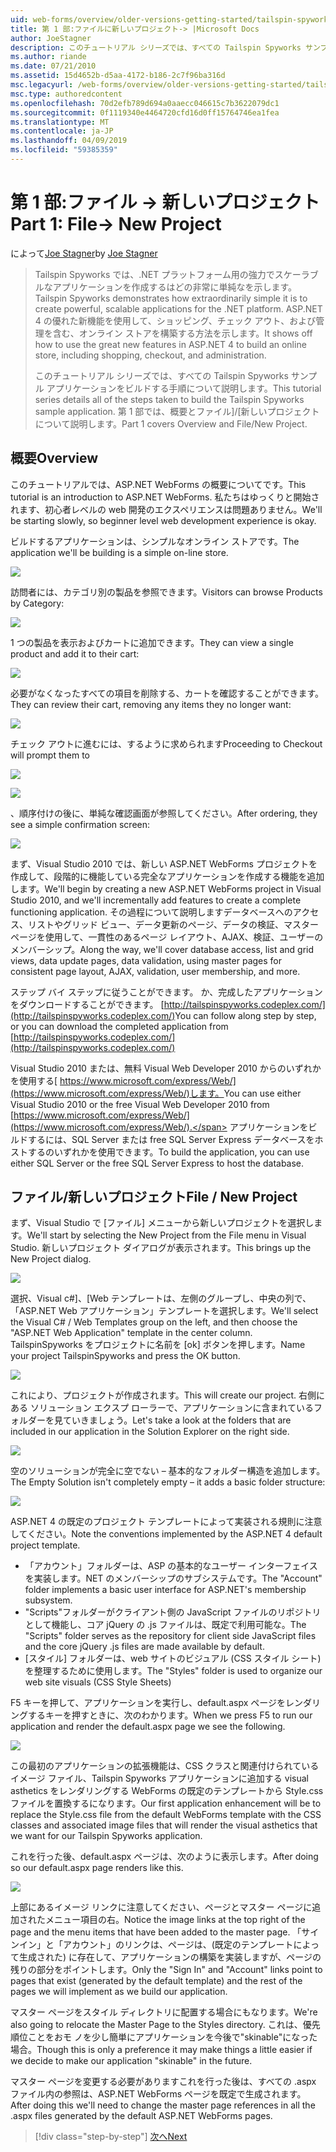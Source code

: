 ```yaml
---
uid: web-forms/overview/older-versions-getting-started/tailspin-spyworks/tailspin-spyworks-part-1
title: 第 1 部:ファイルに新しいプロジェクト-> |Microsoft Docs
author: JoeStagner
description: このチュートリアル シリーズでは、すべての Tailspin Spyworks サンプル アプリケーションをビルドする手順について説明します。 第 1 部では、概要とファイル]/[新しいプロジェクトについて説明します。
ms.author: riande
ms.date: 07/21/2010
ms.assetid: 15d4652b-d5aa-4172-b186-2c7f96ba316d
msc.legacyurl: /web-forms/overview/older-versions-getting-started/tailspin-spyworks/tailspin-spyworks-part-1
msc.type: authoredcontent
ms.openlocfilehash: 70d2efb789d694a0aaecc046615c7b3622079dc1
ms.sourcegitcommit: 0f1119340e4464720cfd16d0ff15764746ea1fea
ms.translationtype: MT
ms.contentlocale: ja-JP
ms.lasthandoff: 04/09/2019
ms.locfileid: "59385359"
---
```

# <a name="part-1-file--new-project"></a><span data-ttu-id="9de46-104">第 1 部:ファイル -> 新しいプロジェクト</span><span class="sxs-lookup"><span data-stu-id="9de46-104">Part 1: File-> New Project</span></span>

<span data-ttu-id="9de46-105">によって[Joe Stagner](https://github.com/JoeStagner)</span><span class="sxs-lookup"><span data-stu-id="9de46-105">by [Joe Stagner](https://github.com/JoeStagner)</span></span>

> <span data-ttu-id="9de46-106">Tailspin Spyworks では、.NET プラットフォーム用の強力でスケーラブルなアプリケーションを作成するはどの非常に単純なを示します。</span><span class="sxs-lookup"><span data-stu-id="9de46-106">Tailspin Spyworks demonstrates how extraordinarily simple it is to create powerful, scalable applications for the .NET platform.</span></span> <span data-ttu-id="9de46-107">ASP.NET 4 の優れた新機能を使用して、ショッピング、チェック アウト、および管理を含む、オンライン ストアを構築する方法を示します。</span><span class="sxs-lookup"><span data-stu-id="9de46-107">It shows off how to use the great new features in ASP.NET 4 to build an online store, including shopping, checkout, and administration.</span></span>
> 
> <span data-ttu-id="9de46-108">このチュートリアル シリーズでは、すべての Tailspin Spyworks サンプル アプリケーションをビルドする手順について説明します。</span><span class="sxs-lookup"><span data-stu-id="9de46-108">This tutorial series details all of the steps taken to build the Tailspin Spyworks sample application.</span></span> <span data-ttu-id="9de46-109">第 1 部では、概要とファイル]/[新しいプロジェクトについて説明します。</span><span class="sxs-lookup"><span data-stu-id="9de46-109">Part 1 covers Overview and File/New Project.</span></span>


## <a id="_Toc260221666"></a>  <span data-ttu-id="9de46-110">概要</span><span class="sxs-lookup"><span data-stu-id="9de46-110">Overview</span></span>

<span data-ttu-id="9de46-111">このチュートリアルでは、ASP.NET WebForms の概要についてです。</span><span class="sxs-lookup"><span data-stu-id="9de46-111">This tutorial is an introduction to ASP.NET WebForms.</span></span> <span data-ttu-id="9de46-112">私たちはゆっくりと開始されます、初心者レベルの web 開発のエクスペリエンスは問題ありません。</span><span class="sxs-lookup"><span data-stu-id="9de46-112">We'll be starting slowly, so beginner level web development experience is okay.</span></span>

<span data-ttu-id="9de46-113">ビルドするアプリケーションは、シンプルなオンライン ストアです。</span><span class="sxs-lookup"><span data-stu-id="9de46-113">The application we'll be building is a simple on-line store.</span></span>

![](tailspin-spyworks-part-1/_static/image1.jpg)


<span data-ttu-id="9de46-114">訪問者には、カテゴリ別の製品を参照できます。</span><span class="sxs-lookup"><span data-stu-id="9de46-114">Visitors can browse Products by Category:</span></span>

![](tailspin-spyworks-part-1/_static/image2.jpg)

<span data-ttu-id="9de46-115">1 つの製品を表示およびカートに追加できます。</span><span class="sxs-lookup"><span data-stu-id="9de46-115">They can view a single product and add it to their cart:</span></span>

![](tailspin-spyworks-part-1/_static/image3.jpg)

<span data-ttu-id="9de46-116">必要がなくなったすべての項目を削除する、カートを確認することができます。</span><span class="sxs-lookup"><span data-stu-id="9de46-116">They can review their cart, removing any items they no longer want:</span></span>

![](tailspin-spyworks-part-1/_static/image4.jpg)

<span data-ttu-id="9de46-117">チェック アウトに進むには、するように求められます</span><span class="sxs-lookup"><span data-stu-id="9de46-117">Proceeding to Checkout will prompt them to</span></span>

![](tailspin-spyworks-part-1/_static/image5.jpg)

![](tailspin-spyworks-part-1/_static/image6.jpg)

<span data-ttu-id="9de46-118">、順序付けの後に、単純な確認画面が参照してください。</span><span class="sxs-lookup"><span data-stu-id="9de46-118">After ordering, they see a simple confirmation screen:</span></span>

![](tailspin-spyworks-part-1/_static/image7.jpg)


<span data-ttu-id="9de46-119">まず、Visual Studio 2010 では、新しい ASP.NET WebForms プロジェクトを作成して、段階的に機能している完全なアプリケーションを作成する機能を追加します。</span><span class="sxs-lookup"><span data-stu-id="9de46-119">We'll begin by creating a new ASP.NET WebForms project in Visual Studio 2010, and we'll incrementally add features to create a complete functioning application.</span></span> <span data-ttu-id="9de46-120">その過程について説明しますデータベースへのアクセス、リストやグリッド ビュー、データ更新のページ、データの検証、マスター ページを使用して、一貫性のあるページ レイアウト、AJAX、検証、ユーザーのメンバーシップ。</span><span class="sxs-lookup"><span data-stu-id="9de46-120">Along the way, we'll cover database access, list and grid views, data update pages, data validation, using master pages for consistent page layout, AJAX, validation, user membership, and more.</span></span>

<span data-ttu-id="9de46-121">ステップ バイ ステップに従うことができます。 か、完成したアプリケーションをダウンロードすることができます。 [http://tailspinspyworks.codeplex.com/](http://tailspinspyworks.codeplex.com/)</span><span class="sxs-lookup"><span data-stu-id="9de46-121">You can follow along step by step, or you can download the completed application from [http://tailspinspyworks.codeplex.com/](http://tailspinspyworks.codeplex.com/)</span></span>

<span data-ttu-id="9de46-122">Visual Studio 2010 または、無料 Visual Web Developer 2010 からのいずれかを使用する[ https://www.microsoft.com/express/Web/](https://www.microsoft.com/express/Web/)します。</span><span class="sxs-lookup"><span data-stu-id="9de46-122">You can use either Visual Studio 2010 or the free Visual Web Developer 2010 from [https://www.microsoft.com/express/Web/](https://www.microsoft.com/express/Web/).</span></span> <span data-ttu-id="9de46-123">アプリケーションをビルドするには、SQL Server または free SQL Server Express データベースをホストするのいずれかを使用できます。</span><span class="sxs-lookup"><span data-stu-id="9de46-123">To build the application, you can use either SQL Server or the free SQL Server Express to host the database.</span></span>

## <a id="_Toc260221667"></a>  <span data-ttu-id="9de46-124">ファイル/新しいプロジェクト</span><span class="sxs-lookup"><span data-stu-id="9de46-124">File / New Project</span></span>

<span data-ttu-id="9de46-125">まず、Visual Studio で [ファイル] メニューから新しいプロジェクトを選択します。</span><span class="sxs-lookup"><span data-stu-id="9de46-125">We'll start by selecting the New Project from the File menu in Visual Studio.</span></span> <span data-ttu-id="9de46-126">新しいプロジェクト ダイアログが表示されます。</span><span class="sxs-lookup"><span data-stu-id="9de46-126">This brings up the New Project dialog.</span></span>

![](tailspin-spyworks-part-1/_static/image8.jpg)

<span data-ttu-id="9de46-127">選択、Visual c#]、[Web テンプレートは、左側のグループし、中央の列で、「ASP.NET Web アプリケーション」テンプレートを選択します。</span><span class="sxs-lookup"><span data-stu-id="9de46-127">We'll select the Visual C# / Web Templates group on the left, and then choose the "ASP.NET Web Application" template in the center column.</span></span> <span data-ttu-id="9de46-128">TailspinSpyworks をプロジェクトに名前を [ok] ボタンを押します。</span><span class="sxs-lookup"><span data-stu-id="9de46-128">Name your project TailspinSpyworks and press the OK button.</span></span>

![](tailspin-spyworks-part-1/_static/image9.jpg)

<span data-ttu-id="9de46-129">これにより、プロジェクトが作成されます。</span><span class="sxs-lookup"><span data-stu-id="9de46-129">This will create our project.</span></span> <span data-ttu-id="9de46-130">右側にある ソリューション エクスプ ローラーで、アプリケーションに含まれているフォルダーを見ていきましょう。</span><span class="sxs-lookup"><span data-stu-id="9de46-130">Let's take a look at the folders that are included in our application in the Solution Explorer on the right side.</span></span>

![](tailspin-spyworks-part-1/_static/image10.jpg)

<span data-ttu-id="9de46-131">空のソリューションが完全に空でない – 基本的なフォルダー構造を追加します。</span><span class="sxs-lookup"><span data-stu-id="9de46-131">The Empty Solution isn't completely empty – it adds a basic folder structure:</span></span>

![](tailspin-spyworks-part-1/_static/image1.png)

<span data-ttu-id="9de46-132">ASP.NET 4 の既定のプロジェクト テンプレートによって実装される規則に注意してください。</span><span class="sxs-lookup"><span data-stu-id="9de46-132">Note the conventions implemented by the ASP.NET 4 default project template.</span></span>

- <span data-ttu-id="9de46-133">「アカウント」フォルダーは、ASP の基本的なユーザー インターフェイスを実装します。NET のメンバーシップのサブシステムです。</span><span class="sxs-lookup"><span data-stu-id="9de46-133">The "Account" folder implements a basic user interface for ASP.NET's membership subsystem.</span></span>
- <span data-ttu-id="9de46-134">"Scripts"フォルダーがクライアント側の JavaScript ファイルのリポジトリとして機能し、コア jQuery の .js ファイルは、既定で利用可能な。</span><span class="sxs-lookup"><span data-stu-id="9de46-134">The "Scripts" folder serves as the repository for client side JavaScript files and the core jQuery .js files are made available by default.</span></span>
- <span data-ttu-id="9de46-135">[スタイル] フォルダーは、web サイトのビジュアル (CSS スタイル シート) を整理するために使用します。</span><span class="sxs-lookup"><span data-stu-id="9de46-135">The "Styles" folder is used to organize our web site visuals (CSS Style Sheets)</span></span>

<span data-ttu-id="9de46-136">F5 キーを押して、アプリケーションを実行し、default.aspx ページをレンダリングするキーを押すときに、次のわかります。</span><span class="sxs-lookup"><span data-stu-id="9de46-136">When we press F5 to run our application and render the default.aspx page we see the following.</span></span>

![](tailspin-spyworks-part-1/_static/image11.jpg)

<span data-ttu-id="9de46-137">この最初のアプリケーションの拡張機能は、CSS クラスと関連付けられているイメージ ファイル、Tailspin Spyworks アプリケーションに追加する visual asthetics をレンダリングする WebForms の既定のテンプレートから Style.css ファイルを置換するになります。</span><span class="sxs-lookup"><span data-stu-id="9de46-137">Our first application enhancement will be to replace the Style.css file from the default WebForms template with the CSS classes and associated image files that will render the visual asthetics that we want for our Tailspin Spyworks application.</span></span>

<span data-ttu-id="9de46-138">これを行った後、default.aspx ページは、次のように表示します。</span><span class="sxs-lookup"><span data-stu-id="9de46-138">After doing so our default.aspx page renders like this.</span></span>

![](tailspin-spyworks-part-1/_static/image12.jpg)

<span data-ttu-id="9de46-139">上部にあるイメージ リンクに注意してください、ページとマスター ページに追加されたメニュー項目の右。</span><span class="sxs-lookup"><span data-stu-id="9de46-139">Notice the image links at the top right of the page and the menu items that have been added to the master page.</span></span> <span data-ttu-id="9de46-140">「サインイン」と「アカウント」のリンクは、ページは、(既定のテンプレートによって生成された) に存在して、アプリケーションの構築を実装しますが、ページの残りの部分をポイントします。</span><span class="sxs-lookup"><span data-stu-id="9de46-140">Only the "Sign In" and "Account" links point to pages that exist (generated by the default template) and the rest of the pages we will implement as we build our application.</span></span>

<span data-ttu-id="9de46-141">マスター ページをスタイル ディレクトリに配置する場合にもなります。</span><span class="sxs-lookup"><span data-stu-id="9de46-141">We're also going to relocate the Master Page to the Styles directory.</span></span> <span data-ttu-id="9de46-142">これは、優先順位ことをおモ ノを少し簡単にアプリケーションを今後で"skinable"になった場合。</span><span class="sxs-lookup"><span data-stu-id="9de46-142">Though this is only a preference it may make things a little easier if we decide to make our application "skinable" in the future.</span></span>

<span data-ttu-id="9de46-143">マスター ページを変更する必要がありますこれを行った後は、すべての .aspx ファイル内の参照は、ASP.NET WebForms ページを既定で生成されます。</span><span class="sxs-lookup"><span data-stu-id="9de46-143">After doing this we'll need to change the master page references in all the .aspx files generated by the default ASP.NET WebForms pages.</span></span>

> [!div class="step-by-step"]
> [<span data-ttu-id="9de46-144">次へ</span><span class="sxs-lookup"><span data-stu-id="9de46-144">Next</span></span>](tailspin-spyworks-part-2.md)
